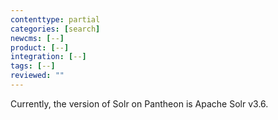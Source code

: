 ```yaml
---
contenttype: partial
categories: [search]
newcms: [--]
product: [--]
integration: [--]
tags: [--]
reviewed: ""
---
```


Currently, the version of Solr on Pantheon is Apache Solr v3.6.
